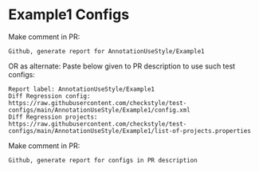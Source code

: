 # Example1 Configs
Make comment in PR:
```
Github, generate report for AnnotationUseStyle/Example1
```
OR as alternate:
Paste below given to PR description to use such test configs:
```
Report label: AnnotationUseStyle/Example1
Diff Regression config: https://raw.githubusercontent.com/checkstyle/test-configs/main/AnnotationUseStyle/Example1/config.xml
Diff Regression projects: https://raw.githubusercontent.com/checkstyle/test-configs/main/AnnotationUseStyle/Example1/list-of-projects.properties
```
Make comment in PR:
```
Github, generate report for configs in PR description
```
